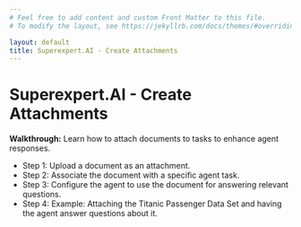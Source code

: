 ```yaml
---
# Feel free to add content and custom Front Matter to this file.
# To modify the layout, see https://jekyllrb.com/docs/themes/#overriding-theme-defaults

layout: default
title: Superexpert.AI - Create Attachments
---
```



# Superexpert.AI - Create Attachments


**Walkthrough:** Learn how to attach documents to tasks to enhance agent responses.
- Step 1: Upload a document as an attachment.
- Step 2: Associate the document with a specific agent task.
- Step 3: Configure the agent to use the document for answering relevant questions.
- Step 4: Example: Attaching the Titanic Passenger Data Set and having the agent answer questions about it.
